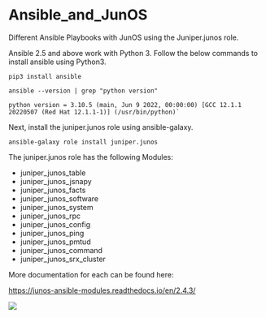 # Ansible_and_JunOS
Different Ansible Playbooks with JunOS using the Juniper.junos role.

Ansible 2.5 and above work with Python 3.  Follow the below commands to install ansible using Python3.

`pip3 install ansible`

```
ansible --version | grep "python version"

python version = 3.10.5 (main, Jun 9 2022, 00:00:00) [GCC 12.1.1 20220507 (Red Hat 12.1.1-1)] (/usr/bin/python)`
```

Next, install the juniper.junos role using ansible-galaxy.

`ansible-galaxy role install juniper.junos`

The juniper.junos role has the following Modules:

- juniper_junos_table
- juniper_junos_jsnapy
- juniper_junos_facts
- juniper_junos_software
- juniper_junos_system
- juniper_junos_rpc
- juniper_junos_config
- juniper_junos_ping
- juniper_junos_pmtud
- juniper_junos_command
- juniper_junos_srx_cluster

More documentation for each can be found here:

https://junos-ansible-modules.readthedocs.io/en/2.4.3/

![](https://img.freepik.com/premium-photo/mt-fuji-cityscape-morning-japan-panorama-von-santiago-chile-mit-andenkordillere-ai-generated_585735-6001.jpg)
